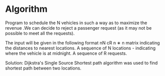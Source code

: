 # Algorithm

Program to schedule the N vehicles in such a way as to maximize the revenue .We can decide to reject a passenger request (as it may not be possible to meet all the requests).

The input will be given in the following format
nN cR
n ∗ n matrix indicating the distances to nearest locations.
A sequence of N locations - indicating where the vehicle is at midnight.
A sequence of R requests.

Solution:
Dijkstra's Single Source Shortest path algorithm was used to find shortest path between two locations.
